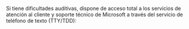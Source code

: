 Si tiene dificultades auditivas, dispone de acceso total a los servicios de atención al cliente y soporte técnico de Microsoft a través del servicio de teléfono de texto (TTY/TDD):